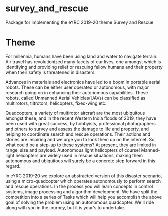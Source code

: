 # survey_and_rescue
Package for implementing the eYRC 2019-20 theme Survey and Rescue

# Theme
For millennia, humans have been using land and water to navigate terrain.
Air travel has revolutionized many facets of our lives, one amongst which
is identifying and providing relief or rescuing fellow humans and their
property when their safety is threatened in disasters.

Advances in materials and electronics have led to a boom in portable aerial
robots. These can be either user operated or autonomous, with major research
going on in enhancing their autonomous capabilities. These robots, called
Unmanned Aerial Vehicles(UAVs) can be classified as multirotors, tiltrotors,
helicopters, fixed-wing etc.

Quadcopters, a variety of multirotor aircraft are the most ubiquitous amongst
these, and in the recent Western India floods of 2019, they have been used
with great success, by hobbyists, professional photographers and others to
survey and assess the damage to life and property, and helping to coordinate
search and rescue operations. Their actions and stories are inspiring and we
urge you to look them up on the internet. So, what could be a step-up to these
systems? At present, they are limited in range, size and payload. Autonomous
light helicopters of course! Manned-light helicopters are widely used in rescue
situations, making them autonomous and ubiquitous will surely be a concrete
step forward in this regard.

In eYRC 2019-20 we explore an abstracted version of this disaster scenario,
using a micro-quadcopter which operates autonomously to perform search and
rescue operations. In the process you will learn concepts in control systems,
image processing and algorithm development. We have split the competition into
a series of Tasks which will help you accomplish the above goal of solving
the problem using an autonomous quadcopter. We'll ride along with you in the
journey, but it is your's to undertake.

